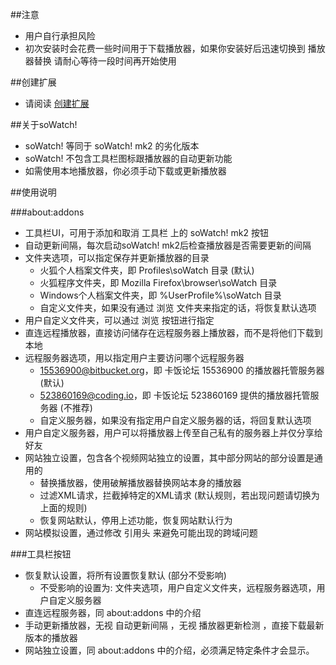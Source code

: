##注意

- 用户自行承担风险
- 初次安装时会花费一些时间用于下载播放器，如果你安装好后迅速切换到 播放器替换 请耐心等待一段时间再开始使用

##创建扩展

- 请阅读 <a href="https://goo.gl/9aM7i7">创建扩展</a>

##关于soWatch!

- soWatch! 等同于 soWatch! mk2 的劣化版本
- soWatch! 不包含工具栏图标跟播放器的自动更新功能
- 如需使用本地播放器，你必须手动下载或更新播放器

##使用说明

###about:addons
- 工具栏UI，可用于添加和取消 工具栏 上的 soWatch! mk2 按钮
- 自动更新间隔，每次启动soWatch! mk2后检查播放器是否需要更新的间隔
- 文件夹选项，可以指定保存并更新播放器的目录
  - 火狐个人档案文件夹，即 Profiles\soWatch 目录 (默认)
  - 火狐程序文件夹，即 Mozilla Firefox\browser\soWatch 目录
  - Windows个人档案文件夹，即 %UserProfile%\soWatch 目录
  - 自定义文件夹，如果没有通过 浏览 文件夹来指定的话，将恢复默认选项
- 用户自定义文件夹，可以通过 浏览 按钮进行指定
- 直连远程播放器，直接访问储存在远程服务器上播放器，而不是将他们下载到本地
- 远程服务器选项，用以指定用户主要访问哪个远程服务器
  - 15536900@bitbucket.org，即 卡饭论坛 15536900 的播放器托管服务器 (默认)
  - 523860169@coding.io，即 卡饭论坛 523860169 提供的播放器托管服务器 (不推荐)
  - 自定义服务器，如果没有指定用户自定义服务器的话，将回复默认选项
- 用户自定义服务器，用户可以将播放器上传至自己私有的服务器上并仅分享给好友
- 网站独立设置，包含各个视频网站独立的设置，其中部分网站的部分设置是通用的
  - 替换播放器，使用破解播放器替换网站本身的播放器
  - 过滤XML请求，拦截掉特定的XML请求 (默认规则，若出现问题请切换为上面的规则)
  - 恢复网站默认，停用上述功能，恢复网站默认行为
- 网站模拟设置，通过修改 引用头 来避免可能出现的跨域问题

###工具栏按钮

- 恢复默认设置，将所有设置恢复默认 (部分不受影响)
  - 不受影响的设置为: 文件夹选项，用户自定义文件夹，远程服务器选项，用户自定义服务器
- 直连远程服务器，同 about:addons 中的介绍
- 手动更新播放器，无视 自动更新间隔 ，无视 播放器更新检测 ，直接下载最新版本的播放器
- 网站独立设置，同 about:addons 中的介绍，必须满足特定条件才会显示。
